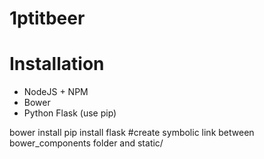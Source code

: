 # 1ptitbeer

# Installation

* NodeJS + NPM
* Bower
* Python Flask (use pip)

bower install
pip install flask
#create symbolic link between bower_components folder and static/